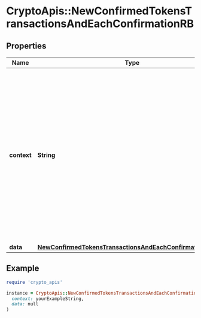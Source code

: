 # CryptoApis::NewConfirmedTokensTransactionsAndEachConfirmationRB

## Properties

| Name | Type | Description | Notes |
| ---- | ---- | ----------- | ----- |
| **context** | **String** | In batch situations the user can use the context to correlate responses with requests. This property is present regardless of whether the response was successful or returned as an error. &#x60;context&#x60; is specified by the user. | [optional] |
| **data** | [**NewConfirmedTokensTransactionsAndEachConfirmationRBData**](NewConfirmedTokensTransactionsAndEachConfirmationRBData.md) |  |  |

## Example

```ruby
require 'crypto_apis'

instance = CryptoApis::NewConfirmedTokensTransactionsAndEachConfirmationRB.new(
  context: yourExampleString,
  data: null
)
```

